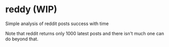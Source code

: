 # reddy (WIP)

Simple analysis of reddit posts success with time

Note that reddit returns only 1000 latest posts and there isn't much one can do beyond that.
